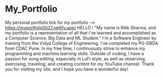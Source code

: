 # My_Portfolio
My personal portfolio
link for my portfolio --> https://myportfolio0027.netlify.app/
HELLO !
"My name is Ritik Sharma, and my portfolio is a representation of all that i've learned and accomplished as a Computer Science, Big Data and ML Student."
I'm a Software Engineer by training from the Vidya College of Engineering. I've completed my PG-DBDA from CDAC Pune. In my free time, I continuously strive to enhance my programming and machine learning skills. Outside of coding, I have a passion for song editing, especially in LoFi style, as well as observing, exercising, traveling, and creating content for my YouTube channel.
Thank you for visiting my site, and I hope you have a wonderful day!